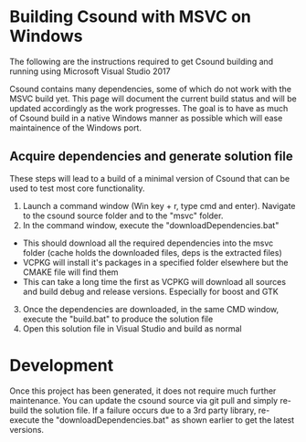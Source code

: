 # Building Csound with MSVC on Windows
The following are the instructions required to get Csound building and running using Microsoft Visual Studio 2017

Csound contains many dependencies, some of which do not work with the MSVC build yet. This page will document the current build status and will be updated accordingly as the work progresses. 
The goal is to have as much of Csound build in a native Windows manner as possible which will ease maintainence of the Windows port.

## Acquire dependencies and generate solution file
These steps will lead to a build of a minimal version of Csound that can be used to test most core functionality.

1. Launch a command window (Win key + r, type cmd and enter). Navigate to the csound source folder and to the "msvc" folder.
2. In the command window, execute the "downloadDependencies.bat" 
 * This should download all the required dependencies into the msvc folder (cache holds the downloaded files, deps is the extracted files)
 * VCPKG will install it's packages in a specified folder elsewhere but the CMAKE file will find them
 * This can take a long time the first as VCPKG will download all sources and build debug and release versions. Especially for boost and GTK
3. Once the dependencies are downloaded, in the same CMD window, execute the "build.bat" to produce the solution file
4. Open this solution file in Visual Studio and build as normal

# Development
Once this project has been generated, it does not require much further maintenance. You can update the csound source via git pull and simply re-build the solution file.
If a failure occurs due to a 3rd party library, re-execute the "downloadDependencies.bat" as shown earlier to get the latest versions.